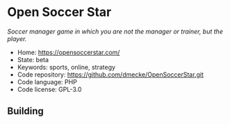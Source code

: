 # Open Soccer Star

_Soccer manager game in which you are not the manager or trainer, but the player._

- Home: https://opensoccerstar.com/
- State: beta
- Keywords: sports, online, strategy
- Code repository: https://github.com/dmecke/OpenSoccerStar.git
- Code language: PHP
- Code license: GPL-3.0

## Building
